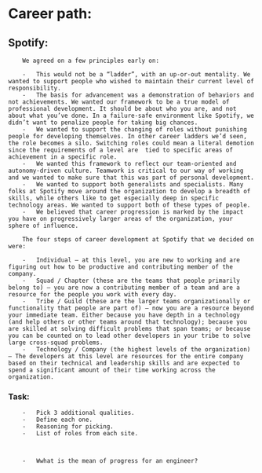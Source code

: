 # Career path:
    
## Spotify:

        We agreed on a few principles early on:

        -   This would not be a “ladder”, with an up-or-out mentality. We wanted to support people who wished to maintain their current level of responsibility.
        -   The basis for advancement was a demonstration of behaviors and not achievements. We wanted our framework to be a true model of professional development. It should be about who you are, and not about what you’ve done. In a failure-safe environment like Spotify, we didn’t want to penalize people for taking big chances.
        -   We wanted to support the changing of roles without punishing people for developing themselves. In other career ladders we’d seen, the role becomes a silo. Switching roles could mean a literal demotion since the requirements of a level are  tied to specific areas of achievement in a specific role.
        -   We wanted this framework to reflect our team-oriented and autonomy-driven culture. Teamwork is critical to our way of working and we wanted to make sure that this was part of personal development.
        -   We wanted to support both generalists and specialists. Many folks at Spotify move around the organization to develop a breadth of skills, while others like to get especially deep in specific technology areas. We wanted to support both of these types of people.
        -   We believed that career progression is marked by the impact you have on progressively larger areas of the organization, your sphere of influence.

        The four steps of career development at Spotify that we decided on were:

        -   Individual – at this level, you are new to working and are figuring out how to be productive and contributing member of the company.
        -   Squad / Chapter (these are the teams that people primarily belong to) – you are now a contributing member of a team and are a resource for the people you work with every day.
        -   Tribe / Guild (these are the larger teams organizationally or functionality that people are part of) – now you are a resource beyond your immediate team. Either because you have depth in a technology (and help others or other teams around that technology); because you are skilled at solving difficult problems that span teams; or because you can be counted on to lead other developers in your tribe to solve large cross-squad problems.
        -   Technology / Company (the highest levels of the organization) – The developers at this level are resources for the entire company based on their technical and leadership skills and are expected to spend a significant amount of their time working across the organization.


### Task:
        -   Pick 3 additional qualities.
        -   Define each one.
        -   Reasoning for picking.
        -   List of roles from each site.



        -   Wwhat is the mean of progress for an engineer?
